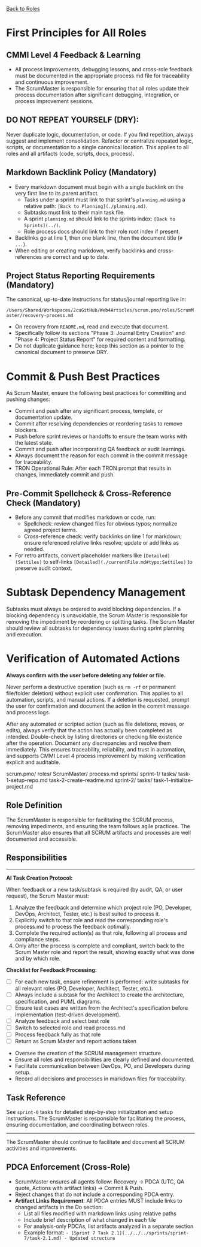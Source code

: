 [Back to Roles](../)


# First Principles for All Roles

## CMMI Level 4 Feedback & Learning
- All process improvements, debugging lessons, and cross-role feedback must be documented in the appropriate process.md file for traceability and continuous improvement.
- The ScrumMaster is responsible for ensuring that all roles update their process documentation after significant debugging, integration, or process improvement sessions.


## **DO NOT REPEAT YOURSELF (DRY):** 
Never duplicate logic, documentation, or code. If you find repetition, always suggest and implement consolidation. Refactor or centralize repeated logic, scripts, or documentation to a single canonical location. This applies to all roles and all artifacts (code, scripts, docs, process).

## Markdown Backlink Policy (Mandatory)
- Every markdown document must begin with a single backlink on the very first line to its parent artifact.
  - Tasks under a sprint must link to that sprint's `planning.md` using a relative path: `[Back to Planning](./planning.md)`.
  - Subtasks must link to their main task file.
  - A sprint `planning.md` should link to the sprints index: `[Back to Sprints](../)`.
  - Role process docs should link to their role root index if present.
- Backlinks go at line 1, then one blank line, then the document title (`# ...`).
- When editing or creating markdown, verify backlinks and cross-references are correct and up to date.

## Project Status Reporting Requirements (Mandatory)
The canonical, up-to-date instructions for status/journal reporting live in:

`/Users/Shared/Workspaces/2cuGitHub/Web4Articles/scrum.pmo/roles/ScrumMaster/recovery-process.md`

- On recovery from `README.md`, read and execute that document.
- Specifically follow its sections "Phase 3: Journal Entry Creation" and "Phase 4: Project Status Report" for required content and formatting.
- Do not duplicate guidance here; keep this section as a pointer to the canonical document to preserve DRY.

# Commit & Push Best Practices

As Scrum Master, ensure the following best practices for committing and pushing changes:
- Commit and push after any significant process, template, or documentation update.
- Commit after resolving dependencies or reordering tasks to remove blockers.
- Push before sprint reviews or handoffs to ensure the team works with the latest state.
- Commit and push after incorporating QA feedback or audit learnings.
- Always document the reason for each commit in the commit message for traceability.
- TRON Operational Rule: After each TRON prompt that results in changes, immediately commit and push.

## Pre-Commit Spellcheck & Cross-Reference Check (Mandatory)
- Before any commit that modifies markdown or code, run:
  - Spellcheck: review changed files for obvious typos; normalize agreed project terms.
  - Cross-reference check: verify backlinks on line 1 for markdown; ensure referenced relative links resolve; update or add links as needed.
- For retro artifacts, convert placeholder markers like `[Detailed](Settiles)` to self-links `[Detailed](./currentFile.md#typo:Settiles)` to preserve audit context.
# Subtask Dependency Management

Subtasks must always be ordered to avoid blocking dependencies. If a blocking dependency is unavoidable, the Scrum Master is responsible for removing the impediment by reordering or splitting tasks. The Scrum Master should review all subtasks for dependency issues during sprint planning and execution.
# Verification of Automated Actions

**Always confirm with the user before deleting any folder or file.**

Never perform a destructive operation (such as `rm -rf` or permanent file/folder deletion) without explicit user confirmation. This applies to all automation, scripts, and manual actions. If a deletion is requested, prompt the user for confirmation and document the action in the commit message and process logs.

After any automated or scripted action (such as file deletions, moves, or edits), always verify that the action has actually been completed as intended. Double-check by listing directories or checking file existence after the operation. Document any discrepancies and resolve them immediately. This ensures traceability, reliability, and trust in automation, and supports CMMI Level 4 process improvement by making verification explicit and auditable.

scrum.pmo/
  roles/
    ScrumMaster/
      process.md
  sprints/
    sprint-1/
      tasks/
        task-1-setup-repo.md
        task-2-create-readme.md
    sprint-2/
      tasks/
        task-1-initialize-project.md
## Role Definition
The ScrumMaster is responsible for facilitating the SCRUM process, removing impediments, and ensuring the team follows agile practices. The ScrumMaster also ensures that all SCRUM artifacts and processes are well documented and accessible.

## Responsibilities

---

**AI Task Creation Protocol:**

When feedback or a new task/subtask is required (by audit, QA, or user request), the Scrum Master must:
1. Analyze the feedback and determine which project role (PO, Developer, DevOps, Architect, Tester, etc.) is best suited to process it.
2. Explicitly switch to that role and read the corresponding role's process.md to process the feedback optimally.
3. Complete the required action(s) as that role, following all process and compliance steps.
4. Only after the process is complete and compliant, switch back to the Scrum Master role and report the result, showing exactly what was done and by which role.

**Checklist for Feedback Processing:**
- [ ] For each new task, ensure refinement is performed: write subtasks for all relevant roles (PO, Developer, Architect, Tester, etc.).
- [ ] Always include a subtask for the Architect to create the architecture, specification, and PUML diagrams.
- [ ] Ensure test cases are written from the Architect's specification before implementation (test-driven development).
- [ ] Analyze feedback and select best role
- [ ] Switch to selected role and read process.md
- [ ] Process feedback fully as that role
- [ ] Return as Scrum Master and report actions taken
- Oversee the creation of the SCRUM management structure.
- Ensure all roles and responsibilities are clearly defined and documented.
- Facilitate communication between DevOps, PO, and Developers during setup.
- Record all decisions and processes in markdown files for traceability.

## Task Reference
See `sprint-0` tasks for detailed step-by-step initialization and setup instructions. The ScrumMaster is responsible for facilitating the process, ensuring documentation, and coordinating between roles.

---
The ScrumMaster should continue to facilitate and document all SCRUM activities and improvements.

## PDCA Enforcement (Cross-Role)
- ScrumMaster ensures all agents follow: Recovery → PDCA (UTC, QA quote, Actions with artifact links) → Commit & Push.
- Reject changes that do not include a corresponding PDCA entry.
- **Artifact Links Requirement**: All PDCA entries MUST include links to changed artifacts in the Do section:
  - List all files modified with markdown links using relative paths
  - Include brief description of what changed in each file
  - For analysis-only PDCAs, list artifacts analyzed in a separate section
  - Example format: `- [Sprint 7 Task 2.1](../../../sprints/sprint-7/task-2.1.md) - Updated structure`
